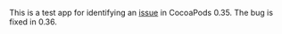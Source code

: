 This is a test app for identifying an [issue](https://github.com/CocoaPods/CocoaPods/issues/3227) in CocoaPods 0.35. The bug is fixed in 0.36.